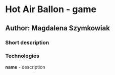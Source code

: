 # Hot Air Ballon - game
## Author: Magdalena Szymkowiak

### Short description

### Technologies
**name** - description